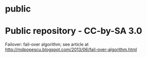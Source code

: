 public
======

Public repository - CC-by-SA 3.0
======

Failover: fail-over algorithm; see article at http://mdpopescu.blogspot.com/2013/06/fail-over-algorithm.html
